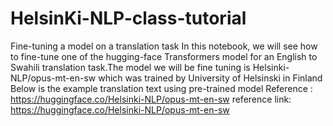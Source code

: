 # HelsinKi-NLP-class-tutorial

Fine-tuning a model on a translation task
In this notebook, we will see how to fine-tune one of the hugging-face Transformers model for an English to Swahili translation task.The model we will be fine tuning is Helsinki-NLP/opus-mt-en-sw which was trained by University of Helsinski in Finland
Below is the example translation text using pre-trained model Reference : https://huggingface.co/Helsinki-NLP/opus-mt-en-sw
reference link:      https://huggingface.co/Helsinki-NLP/opus-mt-en-sw
